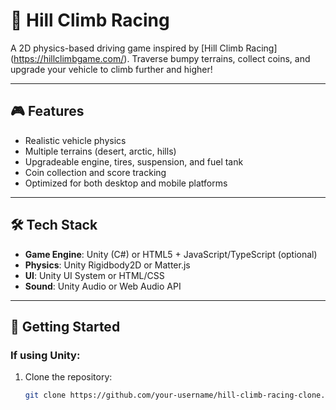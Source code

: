 # 🚗 Hill Climb Racing 

A 2D physics-based driving game inspired by [Hill Climb Racing] (https://hillclimbgame.com/). Traverse bumpy terrains, collect coins, and upgrade your vehicle to climb further and higher!

---

## 🎮 Features

- Realistic vehicle physics
- Multiple terrains (desert, arctic, hills)
- Upgradeable engine, tires, suspension, and fuel tank
- Coin collection and score tracking
- Optimized for both desktop and mobile platforms

---

## 🛠️ Tech Stack

- **Game Engine**: Unity (C#) or HTML5 + JavaScript/TypeScript (optional)
- **Physics**: Unity Rigidbody2D or Matter.js
- **UI**: Unity UI System or HTML/CSS
- **Sound**: Unity Audio or Web Audio API

---

## 🚀 Getting Started

### If using Unity:

1. Clone the repository:
   ```bash
   git clone https://github.com/your-username/hill-climb-racing-clone.git
